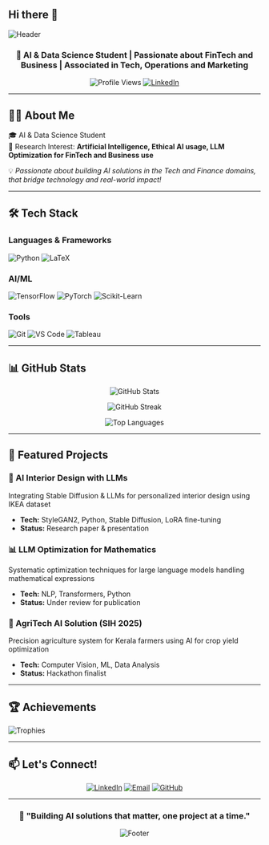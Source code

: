 ## Hi there 👋

<!--
**Dhwaj-054/Dhwaj-054** is a ✨ _special_ ✨ repository because its `README.md` (this file) appears on your GitHub profile.

Here are some ideas to get you started:

- 🔭 I’m currently working on ...
- 🌱 I’m currently learning ...
- 👯 I’m looking to collaborate on ...
- 🤔 I’m looking for help with ...
- 💬 Ask me about ...
- 📫 How to reach me: ...
- 😄 Pronouns: ...
- ⚡ Fun fact: ...
-->



![Header](https://capsule-render.vercel.app/api?type=waving&color=gradient&height=200&section=header&text=Hi,%20I'm%20Dhwaj%20Jain!&fontSize=80&animation=fadeIn)


<div align="center">
  
### 🚀 AI & Data Science Student | Passionate about FinTech and Business | Associated in Tech, Operations and Marketing

![Profile Views](https://komarev.com/ghpvc/?username=YourUsername&color=brightgreen)
[![LinkedIn](https://img.shields.io/badge/-LinkedIn-blue?style=flat&logo=Linkedin&logoColor=white)](https://www.linkedin.com/in/dhwaj-jain-780264323/)

</div>

---

## 👨‍💻 About Me

🎓 AI & Data Science Student  
🔬 Research Interest: **Artificial Intelligence, Ethical AI usage, LLM Optimization for FinTech and Business use**  


💡 *Passionate about building AI solutions in the Tech and Finance domains, that bridge technology and real-world impact!*

---

## 🛠️ Tech Stack

### Languages & Frameworks
![Python](https://img.shields.io/badge/Python-3776AB?style=for-the-badge&logo=python&logoColor=white)
![LaTeX](https://img.shields.io/badge/LaTeX-008080?style=for-the-badge&logo=latex&logoColor=white)

### AI/ML
![TensorFlow](https://img.shields.io/badge/TensorFlow-FF6F00?style=for-the-badge&logo=tensorflow&logoColor=white)
![PyTorch](https://img.shields.io/badge/PyTorch-EE4C2C?style=for-the-badge&logo=pytorch&logoColor=white)
![Scikit-Learn](https://img.shields.io/badge/scikit--learn-F7931E?style=for-the-badge&logo=scikit-learn&logoColor=white)

### Tools
![Git](https://img.shields.io/badge/Git-F05032?style=for-the-badge&logo=git&logoColor=white)
![VS Code](https://img.shields.io/badge/VS_Code-007ACC?style=for-the-badge&logo=visual-studio-code&logoColor=white)
![Tableau](https://img.shields.io/badge/Tableau-E97627?style=for-the-badge&logo=tableau&logoColor=white)

---

## 📊 GitHub Stats

<div align="center">
  
![GitHub Stats](https://github-readme-stats.vercel.app/api?username=Dhwaj-054&show_icons=true&theme=tokyonight&hide_border=true)

![GitHub Streak](https://github-readme-streak-stats.herokuapp.com/?user=Dhwaj-054&theme=tokyonight&hide_border=true)

![Top Languages](https://github-readme-stats.vercel.app/api/top-langs/?username=Dhwaj-054&layout=compact&theme=tokyonight&hide_border=true)

</div>

---

## 🚀 Featured Projects

### 🎨 AI Interior Design with LLMs
Integrating Stable Diffusion & LLMs for personalized interior design using IKEA dataset
- **Tech:** StyleGAN2, Python, Stable Diffusion, LoRA fine-tuning
- **Status:** Research paper & presentation

### 📊 LLM Optimization for Mathematics
Systematic optimization techniques for large language models handling mathematical expressions
- **Tech:** NLP, Transformers, Python
- **Status:** Under review for publication

### 🌾 AgriTech AI Solution (SIH 2025)
Precision agriculture system for Kerala farmers using AI for crop yield optimization
- **Tech:** Computer Vision, ML, Data Analysis
- **Status:** Hackathon finalist

---

## 🏆 Achievements

![Trophies](https://github-profile-trophy.vercel.app/?username=Dhwaj-054&theme=onedark&no-frame=true&row=1&column=6)

---

## 📫 Let's Connect!

<div align="center">

[![LinkedIn](https://img.shields.io/badge/LinkedIn-0077B5?style=for-the-badge&logo=linkedin&logoColor=white)](https://www.linkedin.com/in/dhwaj-jain-780264323/)
[![Email](https://img.shields.io/badge/Email-D14836?style=for-the-badge&logo=gmail&logoColor=white)](mailto:dhwaj054@gmail.com)
[![GitHub](https://img.shields.io/badge/GitHub-100000?style=for-the-badge&logo=github&logoColor=white)](https://github.com/Dhwaj-054)

</div>

---

<div align="center">

### 💭 "Building AI solutions that matter, one project at a time."

![Footer](https://capsule-render.vercel.app/api?type=waving&color=gradient&height=100&section=footer)

</div>
